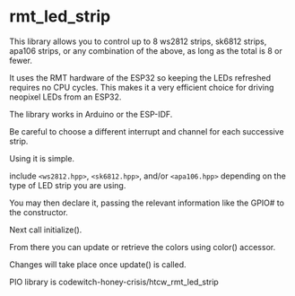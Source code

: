 # rmt_led_strip

This library allows you to control up to 8 ws2812 strips, sk6812 strips, apa106 strips, or any combination of the above, as long as the total is 8 or fewer.

It uses the RMT hardware of the ESP32 so keeping the LEDs refreshed requires no CPU cycles. This makes it a very efficient choice for driving neopixel LEDs from an ESP32.

The library works in Arduino or the ESP-IDF.

Be careful to choose a different interrupt and channel for each successive strip.

Using it is simple.

include `<ws2812.hpp>`, `<sk6812.hpp>`, and/or `<apa106.hpp>` depending on the type of LED strip you are using.

You may then declare it, passing the relevant information like the GPIO# to the constructor.

Next call initialize().

From there you can update or retrieve the colors using color() accessor.

Changes will take place once update() is called.

PIO library is codewitch-honey-crisis/htcw_rmt_led_strip
